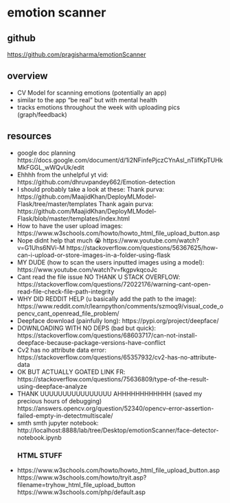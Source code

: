 # emotion scanner

## github
https://github.com/pragisharma/emotionScanner   

## overview 
<ul>
  <li> CV Model for scanning emotions (potentially an app) </li>
  <li> similar to the app “be real” but with mental health </li>
  <li> tracks emotions throughout the week with uploading pics (graph/feedback) </li>
</ul>

## resources

<ul>
<li> google doc planning https://docs.google.com/document/d/1i2NFinfePjczCYnAsl_nTlifKpTUHkMkFGGL_wWQvUk/edit </li>
<li> Ehhhh from the unhelpful yt vid: https://github.com/dhruvpandey662/Emotion-detection  </li>

<li> I should probably take a look at these:
Thank purva: https://github.com/MaajidKhan/DeployMLModel-Flask/tree/master/templates 
Thank again purva: https://github.com/MaajidKhan/DeployMLModel-Flask/blob/master/templates/index.html </li>

<li> How to have the user upload images: https://www.w3schools.com/howto/howto_html_file_upload_button.asp </li>

<li> Nope didnt help that much 😭 https://www.youtube.com/watch?v=G1Uhs6NVi-M
https://stackoverflow.com/questions/56367625/how-can-i-upload-or-store-images-in-a-folder-using-flask </li>


<li> MY DUDE (how to scan the users inputted images using a model): https://www.youtube.com/watch?v=fkgpvkqcoJc </li>

<li> Cant read the file issue NO THANK U STACK OVERFLOW: https://stackoverflow.com/questions/72022176/warning-cant-open-read-file-check-file-path-integrity </li>

<li> WHY DID REDDIT HELP (u basically add the path to the image): https://www.reddit.com/r/learnpython/comments/szmoq9/visual_code_opencv_cant_openread_file_problem/ </li>

<li> Deepface download (painfully long):
https://pypi.org/project/deepface/ </li>

<li> DOWNLOADING WITH NO DEPS (bad but quick): https://stackoverflow.com/questions/68603717/can-not-install-deepface-because-package-versions-have-conflict </li>

<li> Cv2 has no attribute data error: 
https://stackoverflow.com/questions/65357932/cv2-has-no-attribute-data </li>


<li> OK BUT ACTUALLY GOATED LINK FR: https://stackoverflow.com/questions/75636809/type-of-the-result-using-deepface-analyze </li>

<li> THANK UUUUUUUUUUUUUUUU AHHHHHHHHHHHH (saved my precious hours of debugging)
https://answers.opencv.org/question/52340/opencv-error-assertion-failed-empty-in-detectmultiscale/ </li>


<li> smth smth jupyter notebook: http://localhost:8888/lab/tree/Desktop/emotionScanner/face-detector-notebook.ipynb </li>


### HTML STUFF 

<li> https://www.w3schools.com/howto/howto_html_file_upload_button.asp https://www.w3schools.com/howto/tryit.asp?filename=tryhow_html_file_upload_button 
https://www.w3schools.com/php/default.asp </li>

</ul>
